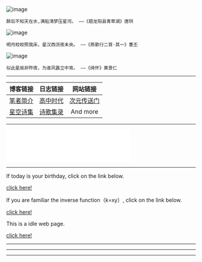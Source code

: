 <script type="text/javascript">
/* 鼠标特效 */
var a_idx = 0;
jQuery(document).ready(function($) {
    $("body").click(function(e) {
        var a = new Array("❤郑恩地❤","❤李知恩❤","❤金泰妍❤","❤希望天空❤","❤除了春天、爱情和樱花❤","❤why❤","❤少女的少年❤","❤palette❤","❤rain❤","❤夜信❤","❤blueming❤","❤离别初体验❤");
        var $i = $("<span></span>").text(a[a_idx]);
        a_idx = (a_idx + 1) % a.length;
        var x = e.pageX,
        y = e.pageY;
        $i.css({
            "z-index": 999999999999999999999999999999999999999999999999999999999999999999999,
            "top": y - 20,
            "left": x,
            "position": "absolute",
            "font-weight": "bold",
            "color": "rgb("+~~(255*Math.random())+","+~~(255*Math.random())+","+~~(255*Math.random())+")"
        });
        $("body").append($i);
        $i.animate({
            "top": y - 180,
            "opacity": 0
        },
        3000,
        function() {
            $i.remove();
        });
    });
});
</script>


<div id="timenow"></div>  



![image](https://user-images.githubusercontent.com/59243825/120888313-3381c200-c62a-11eb-9e45-b2ff01143f33.png)

``醉后不知天在水,满船清梦压星河。
                ——《题龙阳县青草湖》唐珙``

![image](https://user-images.githubusercontent.com/59243825/120889958-6c259980-c632-11eb-92ee-42495afe3622.png)

``明月皎皎照我床，星汉西流夜未央。
                ——《燕歌行二首·其一》曹丕``

![image](https://user-images.githubusercontent.com/59243825/120913278-85792500-c6c8-11eb-8832-3e1f2e761648.png)

``似此星辰非昨夜，为谁风露立中宵。
               ——《绮怀》黄景仁``

---



|      博客链接                        |      日志链接                          |          网站链接                             |
| :------:                             |    :----:                             |  :----------:                                 |
|  [笔者简介](blog/aboutme.md)         | [高中时代](blog/shige.md)              | [次元传送门](https://pixivic.com/)            |
|  [星空诗集](blog/xingkong.md)        | [诗歌集录](bloglu/shige.md)            | And more                                      |


---


<iframe frameborder="no" border="0" marginwidth="0" marginheight="0" width=330 height=86 src="//music.163.com/outchain/player?type=2&id=3986241&auto=1&height=66"></iframe>

---
        
If today is your birthday, click on the link below. 

<a  href="https://k6688516518.github.io/birthday/"  title="点击进入">click here!</a>

If you are familiar the inverse function（k=xy）, click on the link below.                

<a  href="https://"  title="点击进入">click here!</a>  

This is a idle web page.

<a  href="https://kxy0618.top/a.html"  title="点击进入">click here!</a>

---

------

---          

<html lang="en">
<head>
<body>
 <script>setInterval("timenow.innerHTML=new Date().toLocaleString()+' 星期'+'日一二三四五六'.charAt(new Date().getDay());",1000);
</script>
</body>

    
